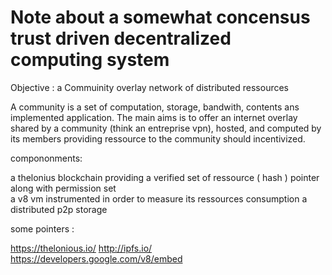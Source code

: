 # Note about a somewhat concensus trust driven decentralized computing system

Objective : 
a Commuinity overlay network of distributed ressources

A community is a set of computation, storage, bandwith, contents ans implemented application.
The main aims is to offer an internet overlay shared by a community (think an entreprise vpn), hosted, and computed by its members
providing ressource to the community should incentivized.

compononments:

a thelonius blockchain providing a verified set of ressource ( hash ) pointer along with permission set  
a v8 vm instrumented in order to measure its ressources consumption
a distributed p2p storage 


some pointers :

https://thelonious.io/
http://ipfs.io/
https://developers.google.com/v8/embed

